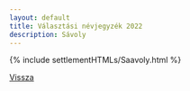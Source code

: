 ```yaml
---
layout: default
title: Választási névjegyzék 2022
description: Sávoly
---
```


{% include settlementHTMLs/Saavoly.html %}

[Vissza](./)